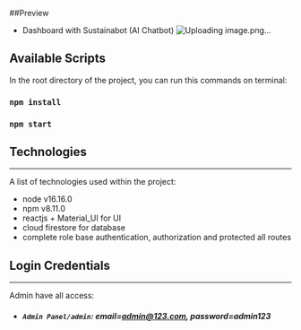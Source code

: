 ##Preview 
- Dashboard with Sustainabot (AI Chatbot)
![Uploading image.png…]()

## Available Scripts

In the root directory of the project, you can run this commands on terminal:
### `npm install`
### `npm start`

## Technologies
***
A list of technologies used within the project:
* node v16.16.0
* npm v8.11.0
* reactjs + Material_UI for UI 
* cloud firestore for database
* complete role base authentication, authorization and protected all routes

## Login Credentials
***
Admin have all access:
* ##### `Admin Panel/admin`: email=admin@123.com, password=admin123
